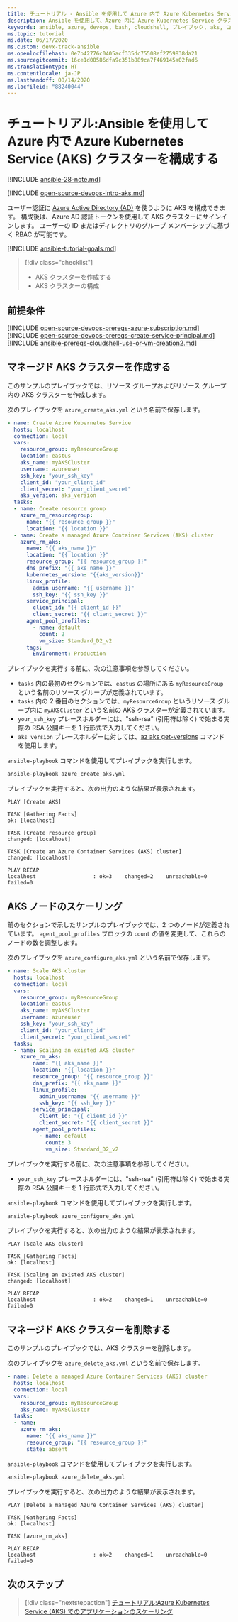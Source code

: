 ```yaml
---
title: チュートリアル - Ansible を使用して Azure 内で Azure Kubernetes Service (AKS) クラスターを構成する
description: Ansible を使用して、Azure 内に Azure Kubernetes Service クラスターを作成し、管理する方法について説明します。
keywords: ansible, azure, devops, bash, cloudshell, プレイブック, aks, コンテナー, aks, kubernetes
ms.topic: tutorial
ms.date: 06/17/2020
ms.custom: devx-track-ansible
ms.openlocfilehash: 0e7b42776c0405acf335dc75508ef2759838da21
ms.sourcegitcommit: 16ce1d00586dfa9c351b889ca7f469145a02fad6
ms.translationtype: HT
ms.contentlocale: ja-JP
ms.lasthandoff: 08/14/2020
ms.locfileid: "88240044"
---
```

# <a name="tutorial-configure-azure-kubernetes-service-aks-clusters-in-azure-using-ansible"></a>チュートリアル:Ansible を使用して Azure 内で Azure Kubernetes Service (AKS) クラスターを構成する

[!INCLUDE [ansible-28-note.md](includes/ansible-28-note.md)]

[!INCLUDE [open-source-devops-intro-aks.md](../includes/open-source-devops-intro-aks.md)]

ユーザー認証に [Azure Active Directory (AD)](/azure/active-directory/) を使うように AKS を構成できます。 構成後は、Azure AD 認証トークンを使用して AKS クラスターにサインインします。 ユーザーの ID またはディレクトリのグループ メンバーシップに基づく RBAC が可能です。

[!INCLUDE [ansible-tutorial-goals.md](includes/ansible-tutorial-goals.md)]

> [!div class="checklist"]
>
> * AKS クラスターを作成する
> * AKS クラスターの構成

## <a name="prerequisites"></a>前提条件

[!INCLUDE [open-source-devops-prereqs-azure-subscription.md](../includes/open-source-devops-prereqs-azure-subscription.md)]
[!INCLUDE [open-source-devops-prereqs-create-service-principal.md](../includes/open-source-devops-prereqs-create-service-principal.md)]
[!INCLUDE [ansible-prereqs-cloudshell-use-or-vm-creation2.md](includes/ansible-prereqs-cloudshell-use-or-vm-creation2.md)]

## <a name="create-a-managed-aks-cluster"></a>マネージド AKS クラスターを作成する

このサンプルのプレイブックでは、リソース グループおよびリソース グループ内の AKS クラスターを作成します。

次のプレイブックを `azure_create_aks.yml` という名前で保存します。

```yml
- name: Create Azure Kubernetes Service
  hosts: localhost
  connection: local
  vars:
    resource_group: myResourceGroup
    location: eastus
    aks_name: myAKSCluster
    username: azureuser
    ssh_key: "your_ssh_key"
    client_id: "your_client_id"
    client_secret: "your_client_secret"
    aks_version: aks_version
  tasks:
  - name: Create resource group
    azure_rm_resourcegroup:
      name: "{{ resource_group }}"
      location: "{{ location }}"
  - name: Create a managed Azure Container Services (AKS) cluster
    azure_rm_aks:
      name: "{{ aks_name }}"
      location: "{{ location }}"
      resource_group: "{{ resource_group }}"
      dns_prefix: "{{ aks_name }}"
      kubernetes_version: "{{aks_version}}"
      linux_profile:
        admin_username: "{{ username }}"
        ssh_key: "{{ ssh_key }}"
      service_principal:
        client_id: "{{ client_id }}"
        client_secret: "{{ client_secret }}"
      agent_pool_profiles:
        - name: default
          count: 2
          vm_size: Standard_D2_v2
      tags:
        Environment: Production
```

プレイブックを実行する前に、次の注意事項を参照してください。

- `tasks` 内の最初のセクションでは、`eastus` の場所にある `myResourceGroup` という名前のリソース グループが定義されています。
- `tasks` 内の 2 番目のセクションでは、`myResourceGroup` というリソース グループ内に `myAKSCluster` という名前の AKS クラスターが定義されています。
- `your_ssh_key` プレースホルダーには、"ssh-rsa" (引用符は除く) で始まる実際の RSA 公開キーを 1 行形式で入力してください。
- `aks_version` プレースホルダーに対しては、[az aks get-versions](/cli/azure/aks?view=azure-cli-latest#az-aks-get-versions) コマンドを使用します。

`ansible-playbook` コマンドを使用してプレイブックを実行します。

```bash
ansible-playbook azure_create_aks.yml
```

プレイブックを実行すると、次の出力のような結果が表示されます。

```Output
PLAY [Create AKS] 

TASK [Gathering Facts] 
ok: [localhost]

TASK [Create resource group] 
changed: [localhost]

TASK [Create an Azure Container Services (AKS) cluster] 
changed: [localhost]

PLAY RECAP 
localhost                  : ok=3    changed=2    unreachable=0    failed=0
```

## <a name="scale-aks-nodes"></a>AKS ノードのスケーリング

前のセクションで示したサンプルのプレイブックでは、2 つのノードが定義されています。 `agent_pool_profiles` ブロックの `count` の値を変更して、これらのノードの数を調整します。

次のプレイブックを `azure_configure_aks.yml` という名前で保存します。

```yml
- name: Scale AKS cluster
  hosts: localhost
  connection: local
  vars:
    resource_group: myResourceGroup
    location: eastus
    aks_name: myAKSCluster
    username: azureuser
    ssh_key: "your_ssh_key"
    client_id: "your_client_id"
    client_secret: "your_client_secret"
  tasks:
  - name: Scaling an existed AKS cluster
    azure_rm_aks:
        name: "{{ aks_name }}"
        location: "{{ location }}"
        resource_group: "{{ resource_group }}"
        dns_prefix: "{{ aks_name }}"
        linux_profile:
          admin_username: "{{ username }}"
          ssh_key: "{{ ssh_key }}"
        service_principal:
          client_id: "{{ client_id }}"
          client_secret: "{{ client_secret }}"
        agent_pool_profiles:
          - name: default
            count: 3
            vm_size: Standard_D2_v2
```

プレイブックを実行する前に、次の注意事項を参照してください。

- `your_ssh_key` プレースホルダーには、"ssh-rsa" (引用符は除く) で始まる実際の RSA 公開キーを 1 行形式で入力してください。

`ansible-playbook` コマンドを使用してプレイブックを実行します。

```bash
ansible-playbook azure_configure_aks.yml
```

プレイブックを実行すると、次の出力のような結果が表示されます。

```Output
PLAY [Scale AKS cluster] 

TASK [Gathering Facts] 
ok: [localhost]

TASK [Scaling an existed AKS cluster] 
changed: [localhost]

PLAY RECAP 
localhost                  : ok=2    changed=1    unreachable=0    failed=0
```

## <a name="delete-a-managed-aks-cluster"></a>マネージド AKS クラスターを削除する

このサンプルのプレイブックでは、AKS クラスターを削除します。

次のプレイブックを `azure_delete_aks.yml` という名前で保存します。


```yml
- name: Delete a managed Azure Container Services (AKS) cluster
  hosts: localhost
  connection: local
  vars:
    resource_group: myResourceGroup
    aks_name: myAKSCluster
  tasks:
  - name:
    azure_rm_aks:
      name: "{{ aks_name }}"
      resource_group: "{{ resource_group }}"
      state: absent
  ```

`ansible-playbook` コマンドを使用してプレイブックを実行します。

```bash
ansible-playbook azure_delete_aks.yml
```

プレイブックを実行すると、次の出力のような結果が表示されます。

```Output
PLAY [Delete a managed Azure Container Services (AKS) cluster] 

TASK [Gathering Facts] 
ok: [localhost]

TASK [azure_rm_aks] 

PLAY RECAP 
localhost                  : ok=2    changed=1    unreachable=0    failed=0
```

## <a name="next-steps"></a>次のステップ

> [!div class="nextstepaction"]
> [チュートリアル:Azure Kubernetes Service (AKS) でのアプリケーションのスケーリング](/azure/aks/tutorial-kubernetes-scale)